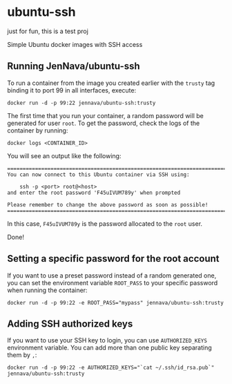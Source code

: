 # ubuntu-ssh
just for fun, this is a test proj

Simple Ubuntu docker images with SSH access

Running JenNava/ubuntu-ssh
--------------------

To run a container from the image you created earlier with the `trusty` tag
binding it to port 99 in all interfaces, execute:

	docker run -d -p 99:22 jennava/ubuntu-ssh:trusty

The first time that you run your container, a random password will be generated
for user `root`. To get the password, check the logs of the container by running:

	docker logs <CONTAINER_ID>

You will see an output like the following:

	========================================================================
	You can now connect to this Ubuntu container via SSH using:

	    ssh -p <port> root@<host>
	and enter the root password 'F45uIVUM789y' when prompted

	Please remember to change the above password as soon as possible!
	========================================================================

In this case, `F45uIVUM789y` is the password allocated to the `root` user.

Done!


Setting a specific password for the root account
------------------------------------------------

If you want to use a preset password instead of a random generated one, you can
set the environment variable `ROOT_PASS` to your specific password when running the container:

	docker run -d -p 99:22 -e ROOT_PASS="mypass" jennava/ubuntu-ssh:trusty


Adding SSH authorized keys
--------------------------

If you want to use your SSH key to login, you can use `AUTHORIZED_KEYS` environment variable. You can add more than one public key separating them by `,`:

    docker run -d -p 99:22 -e AUTHORIZED_KEYS="`cat ~/.ssh/id_rsa.pub`" jennava/ubuntu-ssh:trusty
